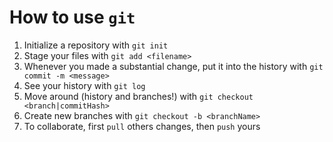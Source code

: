 # How to use `git`
1. Initialize a repository with `git init`
2. Stage your files with `git add <filename>`
3. Whenever you made a substantial change, put it into the history with `git commit -m <message>`
4. See your history with `git log`
5. Move around (history and branches!) with `git checkout <branch|commitHash>`
6. Create new branches with `git checkout -b <branchName>`
7. To collaborate, first `pull` others changes, then `push` yours
